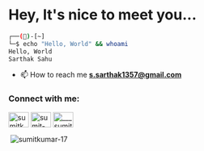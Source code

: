# Hey, It's nice to meet you...


```bash
┌──()-[~]
└─$ echo "Hello, World" && whoami 
Hello, World
Sarthak Sahu
``` 

- 📫 How to reach me **s.sarthak1357@gmail.com**




<h3 align="left">Connect with me:</h3>
<p align="left">
<a href="https://twitter.com/sumitk371" target="blank"><img align="center" src="https://raw.githubusercontent.com/rahuldkjain/github-profile-readme-generator/master/src/images/icons/Social/twitter.svg" alt="sumitk371" height="30" width="40" /></a>
<a href="https://linkedin.com/in/sumit-kumar-614128207" target="blank"><img align="center" src="https://raw.githubusercontent.com/rahuldkjain/github-profile-readme-generator/master/src/images/icons/Social/linked-in-alt.svg" alt="sumit-kumar-614128207" height="30" width="40" /></a>
<a href="https://instagram.com/___sumitk" target="blank"><img align="center" src="https://raw.githubusercontent.com/rahuldkjain/github-profile-readme-generator/master/src/images/icons/Social/instagram.svg" alt="___sumitk" height="30" width="40" /></a>
</p>

<p>&nbsp;<img align="center" src="https://github-readme-stats.vercel.app/api?username=Sarthak-Sahu-1409&show_icons=true&locale=en&theme=transparent" alt="sumitkumar-17" /></p>

<!--
<p>&nbsp;<img align="center" src="https://github-readme-stats.vercel.app/api/top-langs/?username=SumitKumar-17&exclude_repo=CS39001_Computer_Organization_Laboratory,CS61061_Data_Analytics&theme=transparent" alt="sumitkumar-17" /></p>
-->



<!--![github contribution grid snake animation](https://raw.githubusercontent.com/shahradelahi/shahradelahi/output/github-contribution-grid-snake-dark.svg#gh-dark-mode-only)
![github contribution grid snake animation](https://raw.githubusercontent.com/shahradelahi/shahradelahi/output/github-contribution-grid-snake.svg#gh-light-mode-only)-->
